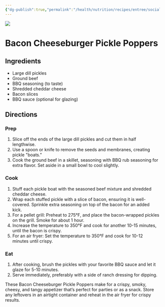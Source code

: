 ```yaml
---
{"dg-publish":true,"permalink":"/health/nutrition/recipes/entree/social-media-finds/bacon-cheeseburger-pickle-poppers/","tags":["pickles","bacon","cheeseburger","keto"]}
---
```



![](https://i.imgur.com/yeCbM2l.png)

# Bacon Cheeseburger Pickle Poppers

## Ingredients

- Large dill pickles
- Ground beef
- BBQ seasoning (to taste)
- Shredded cheddar cheese
- Bacon slices
- BBQ sauce (optional for glazing)

## Directions

### Prep

1. Slice off the ends of the large dill pickles and cut them in half lengthwise.  
2. Use a spoon or knife to remove the seeds and membranes, creating pickle "boats."  
3. Cook the ground beef in a skillet, seasoning with BBQ rub seasoning for extra flavor. Set aside in a small bowl to cool slightly.  

### Cook

1. Stuff each pickle boat with the seasoned beef mixture and shredded cheddar cheese.  
2. Wrap each stuffed pickle with a slice of bacon, ensuring it is well-covered. Sprinkle extra seasoning on top of the bacon for an added kick.  
3. For a pellet grill: Preheat to 275°F, and place the bacon-wrapped pickles on the grill. Smoke for about 1 hour.  
4. Increase the temperature to 350°F and cook for another 10-15 minutes, until the bacon is crispy.  
5. For an air fryer: Set the temperature to 350°F and cook for 10-12 minutes until crispy.

### Eat

1. After cooking, brush the pickles with your favorite BBQ sauce and let it glaze for 5-10 minutes.  
2. Serve immediately, preferably with a side of ranch dressing for dipping.

These Bacon Cheeseburger Pickle Poppers make for a crispy, smoky, cheesy, and tangy appetizer that’s perfect for parties or as a snack. Store any leftovers in an airtight container and reheat in the air fryer for crispy results.

